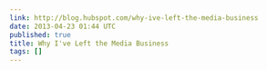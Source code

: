 ```yaml
---
link: http://blog.hubspot.com/why-ive-left-the-media-business
date: 2013-04-23 01:44 UTC
published: true
title: Why I've Left the Media Business
tags: []
---
```



